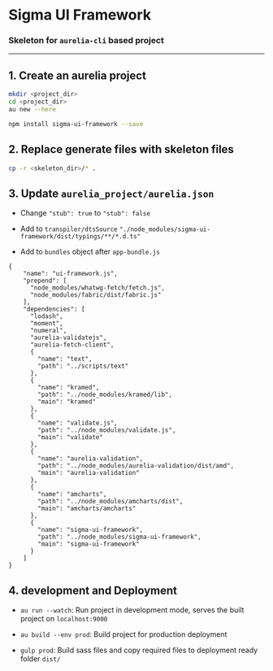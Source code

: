 # Sigma UI Framework
### Skeleton for `aurelia-cli` based project

----

## 1. Create an aurelia project
```bash
mkdir <project_dir>
cd <project_dir>
au new --here

npm install sigma-ui-framework --save
```

## 2. Replace generate files with skeleton files
```bash
cp -r <skeleton_dir>/* .
```

## 3. Update `aurelia_project/aurelia.json`

* Change `"stub": true` to `"stub": false`

* Add to `transpiler/dtsSource` `"./node_modules/sigma-ui-framework/dist/typings/**/*.d.ts"`

* Add to `bundles` object after `app-bundle.js`
```
{
    "name": "ui-framework.js",
    "prepend": [
      "node_modules/whatwg-fetch/fetch.js",
      "node_modules/fabric/dist/fabric.js"
    ],
    "dependencies": [
      "lodash",
      "moment",
      "numeral",
      "aurelia-validatejs",
      "aurelia-fetch-client",
      {
        "name": "text",
        "path": "../scripts/text"
      },
      {
        "name": "kramed",
        "path": "../node_modules/kramed/lib",
        "main": "kramed"
      },
      {
        "name": "validate.js",
        "path": "../node_modules/validate.js",
        "main": "validate"
      },
      {
        "name": "aurelia-validation",
        "path": "../node_modules/aurelia-validation/dist/amd",
        "main": "aurelia-validation"
      },
      {
        "name": "amcharts",
        "path": "../node_modules/amcharts/dist",
        "main": "amcharts/amcharts"
      },
      {
        "name": "sigma-ui-framework",
        "path": "../node_modules/sigma-ui-framework",
        "main": "sigma-ui-framework"
      }
    ]
}
```

## 4. development and Deployment

* `au run --watch`: Run project in development mode, serves the built project on `localhost:9000`

* `au build --env prod`: Build project for production deployment

* `gulp prod`: Build sass files and copy required files to deployment ready folder `dist/`
